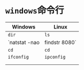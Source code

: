 # `windows`命令行

| Windows                       | Linux                       |
| ----------------------------- | --------------------------- |
| `dir`                         | `ls`                        |
| `natstat -nao | findstr 8080` | `natstat -nltp | grep 8080` |
| `cd`                          | `cd`                        |
| `ifconfig`                    | `ipconfig`                  |
|                               |                             |
|                               |                             |

